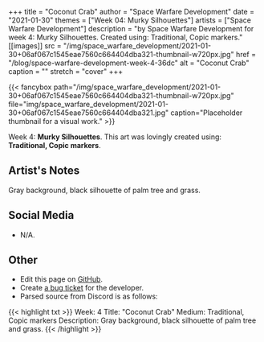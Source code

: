 +++
title =       "Coconut Crab"
author =      "Space Warfare Development"
date =        "2021-01-30"
themes =      ["Week 04: Murky Silhouettes"]
artists =     ["Space Warfare Development"]
description = "by Space Warfare Development for week 4: Murky Silhouettes. Created using: Traditional, Copic markers."
[[images]]
      src = "/img/space_warfare_development/2021-01-30+06af067c1545eae7560c664404dba321-thumbnail-w720px.jpg"
      href = "/blog/space-warfare-development-week-4-36dc"
      alt = "Coconut Crab"
      caption = ""
      stretch = "cover"
+++


{{< fancybox path="/img/space_warfare_development/2021-01-30+06af067c1545eae7560c664404dba321-thumbnail-w720px.jpg" file="img/space_warfare_development/2021-01-30+06af067c1545eae7560c664404dba321.jpg" caption="Placeholder thumbnail for a visual work." >}}


Week 4: **Murky Silhouettes**. This art was lovingly created using: **Traditional, Copic markers**.

## Artist's Notes

Gray background, black silhouette of palm tree and grass.

## Social Media

- N/A.

## Other

- Edit this page on [GitHub](https://github.com/teaminkling/web-refresh/edit/main/content/blog/space-warfare-development-week-4-36dc.md).
- Create [a bug ticket](https://github.com/teaminkling/web-refresh/issues/new?assignees=&labels=bug&template=problem-report.md&title=) for the developer.
- Parsed source from Discord is as follows:

{{< highlight txt >}}
Week:           4
Title:              "Coconut Crab"
Medium:       Traditional, Copic markers
Description:  Gray background, black silhouette of palm tree and grass.
{{< /highlight >}}